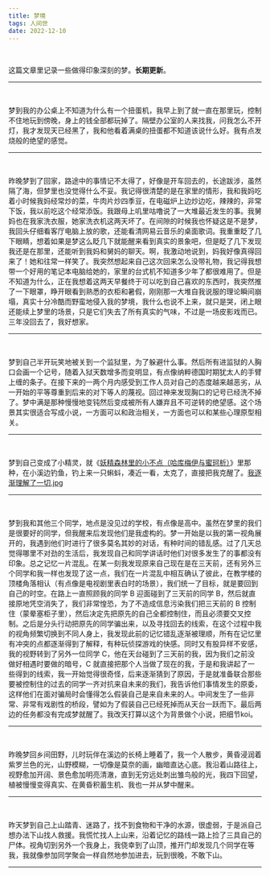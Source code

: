 ```yaml
---
title: 梦境
tags: 人间世
date: 2022-12-10
---
```


<br/>

这篇文章里记录一些做得印象深刻的梦。**长期更新**。

---

<br/>

梦到我的办公桌上不知道为什么有一个扭蛋机，我早上到了就一直在那里玩，控制不住地玩到傍晚，身上的钱全部都玩掉了。隔壁办公室的人来找我，问我怎么不开灯，我才发现天已经黑了，我和他看着满桌的扭蛋都不知道该说什么好。我有点发烧般的绝望的感觉。

---

<br/>

昨晚梦到了回家，路途中的事情记不太得了，好像是开车回去的，长途跋涉，虽然隔了海，但梦里也没觉得什么不妥。我记得很清楚的是在家里的情形，我和我妈吃着小时候我妈经常炒的菜，牛肉片炒四季豆，在电磁炉上边炒边吃，辣辣的，非常下饭，我以前吃这个经常添饭。我跟母上叽里咕噜说了一大堆最近发生的事。我舅妈也在我家洗衣服，她家洗衣机这两天坏了。在间隙的时候我也怀疑这是不是梦，我回头仔细看客厅电脑上放的歌，还能看清网易云音乐的桌面歌词。我重重眨了几下眼睛，想着如果是梦这么眨几下就能醒来看到真实的景象吧，但是眨了几下发现我还是在那里，还能听到我妈和舅妈的聊天。啊，我激动地说到，妈我好像真得回来了！她和往常一样笑了。我突然想起来自己这次回来怎么没带礼物，我记得我想带一个好用的笔记本电脑给她的，家里的台式机不知道多少年了都很难用了。但是不知道为什么，正在我想着这两天早餐终于可以吃到自己喜欢的东西时，我突然推了一下眼罩，睁开眼看到熟悉的衣柜和暑假，刚刚那一大堆自我说服的理论瞬间崩塌，真实十分冷酷而野蛮地侵入我的梦境，我什么也说不上来，就只是哭，闭上眼还能续上梦里的场景，只是它们失去了所有真实的气味，不过是一场皮影戏而已。三年没回去了，我好想家。

---

<br/>

梦到自己半开玩笑地被关到一个监狱里，为了躲避什么事。然后所有进监狱的人胸口会画一个记号，随着入狱天数增多而变明显，有点像纳粹德国时期犹太人的手臂上缠的条子。在接下来的一两个月内感受到工作人员对自己的态度越来越恶劣，从一开始的平等尊重到后来的对下等人的蔑视。回过神来发现胸口的记号已经洗不掉了。梦中满是那种慢慢地变钝然后变成被所有人嫌弃且不可逆转的绝望感。这个场景其实很适合写成小说，一方面可以和政治相关，一方面也可以和某些心理原型相关。

---

<br/>

梦到自己变成了小精灵，就《[妖精森林里的小不点（哈库梅伊与蜜珂析）](https://bangumi.tv/subject/221726)》里那种，在小溪边钓鱼，钓上来一只蝌蚪，凑近一看，太克了，直接把我克醒了。[我逐渐理解了一切.jpg](https://zh.moegirl.org.cn/zh-hans/%E5%A4%AA%E6%A3%92%E4%BA%86%EF%BC%8C%E6%88%91%E9%80%90%E6%B8%90%E7%90%86%E8%A7%A3%E4%B8%80%E5%88%87)

---

<br/>

梦到我和其他三个同学，地点是没见过的学校，有点像是高中。虽然在梦里的我们是很要好的同学，但我醒来后发现他们是我虚构的。梦一开始是以我的第一视角展开的，我遇到他们时进行了很多莫名其妙的对话，有种时间的错乱感。过了几天总觉得哪里不对劲的生活后，我发现自己和同学讲话时他们对很多发生了的事都没有印象。总之记忆一片混乱。在某一刻我发现原来自己现在是在三天前，还有另外三个同学和我一样也发现了这一点，我们在一片混乱中相互确认了彼此，在教学楼的顶楼角落相认（有点像是电视剧里表白时的场景），我们统一了目标，就是要回到自己的时空。在路上一直照顾我的同学 B 迎面碰到了三天前的同学 B，然后就直接原地凭空消失了，我们非常惶恐，为了不造成信息污染我们把三天前的 B 控制住（蒙晕塞柜子里），然后决定先把原先的自己全都控制住，而且必须要交叉控制。之后是分头行动把原先的同学骗出来，以及寻找回去的线索，在这个过程中我的视角频繁切换到不同人身上，我发现此前的记忆错乱逐渐被理顺，所有在记忆里有冲突的点都逐渐得到了解释，有种玩侦探游戏的快感。同时又有股异样不安感，我的视野转到了另外一位同学 C，他在天台碰到了三天前的我，因为我们之前没做好相遇时要做的暗号，C 就直接把那个人当做了现在的我，于是和我讲起了一些得到的线索，我一开始觉得很奇怪，后来逐渐猜到了原因，于是就准备联合那些要被控制住的过去的同学一齐对抗来自未来的我们，我告诉他们事情发生的原委，这样他们在面对骗局时会懂得怎么假装自己是来自未来的人。中间发生了一些非常、非常有戏剧性的桥段，譬如为了假装自己已经死掉而从天台一跃而下。最后两边的任务都没有完成梦就醒了。我改天打算以这个为背景做个小说，把细节koi。

---

<br/>

昨晚梦回乡间田野，儿时玩伴在溪边的长椅上睡着了，我一个人散步，黄昏浸润着紫罗兰色的光，山野模糊，一切像是莫奈的画，幽暗直达心底。我沿着山路往上，视野愈加开阔、景色愈加明亮清澈，直到无穷远处刺出雏鸟般的光，我四下回望，植被慢慢变得真实、在黄昏积蓄生机、我也一并从梦中醒来。

---

<br/>

昨天梦到自己上山踏青、迷路了，找不到食物和干净的水源，很虚弱，于是派自己想办法下山找人救援。我慌忙找人上山来，沿着记忆的路线一路上捡了三具自己的尸体。视角切到另外一个我身上，我侥幸到了山顶，推开门却发现几个同学在等我，我就像参加同学聚会一样自然地参加进去，玩到很晚，不敢下山。

---

<br/>
